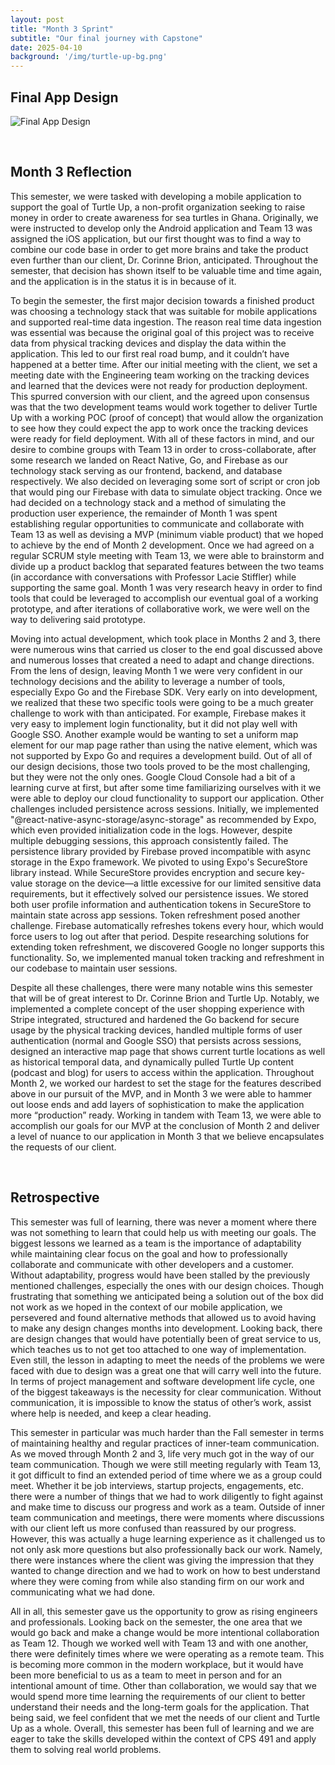 ```yaml
---
layout: post
title: "Month 3 Sprint"
subtitle: "Our final journey with Capstone"
date: 2025-04-10
background: '/img/turtle-up-bg.png'
---
```


## Final App Design
![Final App Design](\group-12-website-jekyll\img\final-overview.png)

<br>

## Month 3 Reflection
This semester, we were tasked with developing a mobile application to support the goal of Turtle Up, a non-profit organization seeking to raise money in order to create awareness for sea turtles in Ghana. Originally, we were instructed to develop only the Android application and Team 13 was assigned the iOS application, but our first thought was to find a way to combine our code base in order to get more brains and take the product even further than our client, Dr. Corinne Brion, anticipated. Throughout the semester, that decision has shown itself to be valuable time and time again, and the application is in the status it is in because of it. 

To begin the semester, the first major decision towards a finished product was choosing a technology stack that was suitable for mobile applications and supported real-time data ingestion. The reason real time data ingestion was essential was because the original goal of this project was to receive data from physical tracking devices and display the data within the application. This led to our first real road bump, and it couldn’t have happened at a better time. After our initial meeting with the client, we set a meeting date with the Engineering team working on the tracking devices and learned that the devices were not ready for production deployment. This spurred conversion with our client, and the agreed upon consensus was that the two development teams would work together to deliver Turtle Up with a working POC (proof of concept) that would allow the organization to see how they could expect the app to work once the tracking devices were ready for field deployment. With all of these factors in mind, and our desire to combine groups with Team 13 in order to cross-collaborate, after some research we landed on React Native, Go, and Firebase as our technology stack serving as our frontend, backend, and database respectively. We also decided on leveraging some sort of script or cron job that would ping our Firebase with data to simulate object tracking. Once we had decided on a technology stack and a method of simulating the production user experience, the remainder of Month 1 was spent establishing regular opportunities to communicate and collaborate with Team 13 as well as devising a MVP (minimum viable product) that we hoped to achieve by the end of Month 2 development. Once we had agreed on a regular SCRUM style meeting with Team 13, we were able to brainstorm and divide up a product backlog that separated features between the two teams (in accordance with conversations with Professor Lacie Stiffler) while supporting the same goal. Month 1 was very research heavy in order to find tools that could be leveraged to accomplish our eventual goal of a working prototype, and after iterations of collaborative work, we were well on the way to delivering said prototype. 

Moving into actual development, which took place in Months 2 and 3, there were numerous wins that carried us closer to the end goal discussed above and numerous losses that created a need to adapt and change directions. From the lens of design, leaving Month 1 we were very confident in our technology decisions and the ability to leverage a number of tools, especially Expo Go and the Firebase SDK. Very early on into development, we realized that these two specific tools were going to be a much greater challenge to work with than anticipated. For example, Firebase makes it very easy to implement login functionality, but it did not play well with Google SSO. Another example would be wanting to set a uniform map element for our map page rather than using the native element, which was not supported by Expo Go and requires a development build. Out of all of our design decisions, those two tools proved to be the most challenging, but they were not the only ones. Google Cloud Console had a bit of a learning curve at first, but after some time familiarizing ourselves with it we were able to deploy our cloud functionality to support our application. Other challenges included persistence across sessions. Initially, we implemented "@react-native-async-storage/async-storage" as recommended by Expo, which even provided initialization code in the logs. However, despite multiple debugging sessions, this approach consistently failed. The persistence library provided by Firebase proved incompatible with async storage in the Expo framework. We pivoted to using Expo's SecureStore library instead. While SecureStore provides encryption and secure key-value storage on the device—a little excessive for our limited sensitive data requirements, but it effectively solved our persistence issues. We stored both user profile information and authentication tokens in SecureStore to maintain state across app sessions. Token refreshment posed another challenge. Firebase automatically refreshes tokens every hour, which would force users to log out after that period. Despite researching solutions for extending token refreshment, we discovered Google no longer supports this functionality. So, we implemented manual token tracking and refreshment in our codebase to maintain user sessions. 

Despite all these challenges, there were many notable wins this semester that will be of great interest to Dr. Corinne Brion and Turtle Up. Notably, we implemented a complete concept of the user shopping experience with Stripe integrated, structured and hardened the Go backend for secure usage by the physical tracking devices, handled multiple forms of user authentication (normal and Google SSO) that persists across sessions, designed an interactive map page that shows current turtle locations as well as historical temporal data, and dynamically pulled Turtle Up content (podcast and blog) for users to access within the application. Throughout Month 2, we worked our hardest to set the stage for the features described above in our pursuit of the MVP, and in Month 3 we were able to hammer out loose ends and add layers of sophistication to make the application more “production” ready. Working in tandem with Team 13, we were able to accomplish our goals for our MVP at the conclusion of Month 2 and deliver a level of nuance to our application in Month 3 that we believe encapsulates the requests of our client. 

<br>

## Retrospective
This semester was full of learning, there was never a moment where there was not something to learn that could help us with meeting our goals. The biggest lessons we learned as a team is the importance of adaptability while maintaining clear focus on the goal and how to professionally collaborate and communicate with other developers and a customer. Without adaptability, progress would have been stalled by the previously mentioned challenges, especially the ones with our design choices. Though frustrating that something we anticipated being a solution out of the box did not work as we hoped in the context of our mobile application, we persevered and found alternative methods that allowed us to avoid having to make any design changes months into development. Looking back, there are design changes that would have potentially been of great service to us, which teaches us to not get too attached to one way of implementation. Even still, the lesson in adapting to meet the needs of the problems we were faced with due to design was a great one that will carry well into the future. In terms of project management and software development life cycle, one of the biggest takeaways is the necessity for clear communication. Without communication, it is impossible to know the status of other’s work, assist where help is needed, and keep a clear heading. 

This semester in particular was much harder than the Fall semester in terms of maintaining healthy and regular practices of inner-team communication. As we moved through Month 2 and 3, life very much got in the way of our team communication. Though we were still meeting regularly with Team 13, it got difficult to find an extended period of time where we as a group could meet. Whether it be job interviews, startup projects, engagements, etc. there were a number of things that we had to work diligently to fight against and make time to discuss our progress and work as a team. Outside of inner team communication and meetings, there were moments where discussions with our client left us more confused than reassured by our progress. However, this was actually a huge learning experience as it challenged us to not only ask more questions but also professionally back our work. Namely, there were instances where the client was giving the impression that they wanted to change direction and we had to work on how to best understand where they were coming from while also standing firm on our work and communicating what we had done. 

All in all, this semester gave us the opportunity to grow as rising engineers and professionals. Looking back on the semester, the one area that we would go back and make a change would be more intentional collaboration as Team 12. Though we worked well with Team 13 and with one another, there were definitely times where we were operating as a remote team. This is becoming more common in the modern workplace, but it would have been more beneficial to us as a team to meet in person and for an intentional amount of time. Other than collaboration, we would say that we would spend more time learning the requirements of our client to better understand their needs and the long-term goals for the application. That being said, we feel confident that we met the needs of our client and Turtle Up as a whole. Overall, this semester has been full of learning and we are eager to take the skills developed within the context of CPS 491 and apply them to solving real world problems. 


